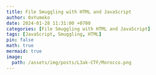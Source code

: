 ```yaml
---
title: File Smuggling with HTML and JavaScript
author: 0xYumeko
date: 2024-01-28 11:31:00 +0700
categories: [File Smuggling with HTML and JavaScript]
tags: [JavaScript, Smuggling, HTML]
pin: false
math: true
mermaid: true
image:
  path: /assets/img/posts/L3ak-CTF/Morocco.png
---
```


